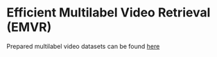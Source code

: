 # Efficient Multilabel Video Retrieval (EMVR)

Prepared multilabel video datasets can be found [here](https://drive.google.com/drive/folders/1lguBTx40VUWDHV18eL_h63MwLUbJ9CK9?usp=sharing)
